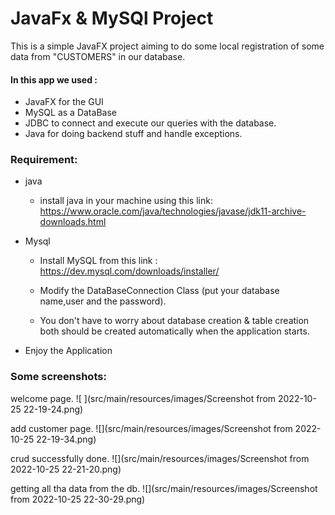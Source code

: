 # JavaFx & MySQl Project


This is a simple JavaFX project aiming to do some local registration of some data from "CUSTOMERS" in our database.

#### In this app we used :

* JavaFX for the GUI
* MySQL as a DataBase
* JDBC to connect and execute our queries with the database. 
* Java for doing backend stuff and handle exceptions.


### Requirement:

* java 
    * install java in your machine using this link:
      https://www.oracle.com/java/technologies/javase/jdk11-archive-downloads.html

* Mysql
    * Install MySQL from this link : https://dev.mysql.com/downloads/installer/

    * Modify the DataBaseConnection Class (put your database name,user and the password).

    * You don't have to worry about database creation & table creation both should be created automatically when the application starts.

  
* Enjoy the Application



###  Some screenshots: 
welcome page.
![ ](src/main/resources/images/Screenshot from 2022-10-25 22-19-24.png)

add customer page.
![](src/main/resources/images/Screenshot from 2022-10-25 22-19-34.png)

crud successfully done.
![](src/main/resources/images/Screenshot from 2022-10-25 22-21-20.png)

getting all tha data from the db.
![](src/main/resources/images/Screenshot from 2022-10-25 22-30-29.png)
